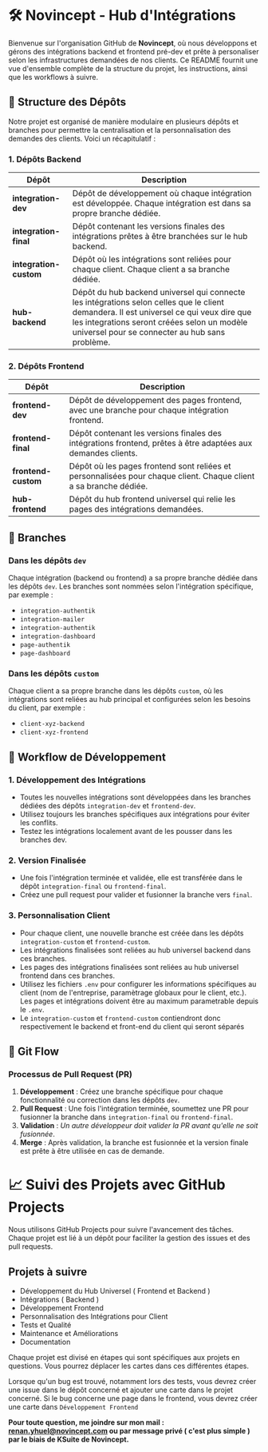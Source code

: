 # 🛠️ Novincept - Hub d'Intégrations

Bienvenue sur l'organisation GitHub de **Novincept**, où nous développons et gérons des intégrations backend et frontend pré-dev et prête à personaliser selon les infrastructures demandées de nos clients. Ce README fournit une vue d'ensemble complète de la structure du projet, les instructions, ainsi que les workflows à suivre.

## 📂 Structure des Dépôts

Notre projet est organisé de manière modulaire en plusieurs dépôts et branches pour permettre la centralisation et la personnalisation des demandes des clients. Voici un récapitulatif :

### 1. **Dépôts Backend**

| Dépôt | Description |
|-------|-------------|
| **integration-dev** | Dépôt de développement où chaque intégration est développée. Chaque intégration est dans sa propre branche dédiée. |
| **integration-final** | Dépôt contenant les versions finales des intégrations prêtes à être branchées sur le hub backend. |
| **integration-custom** | Dépôt où les intégrations sont reliées pour chaque client. Chaque client a sa branche dédiée. |
| **hub-backend** | Dépôt du hub backend universel qui connecte les intégrations selon celles que le client demandera. Il est universel ce qui veux dire que les integrations seront créées selon un modèle universel pour se connecter au hub sans problème.  |

### 2. **Dépôts Frontend**

| Dépôt | Description |
|-------|-------------|
| **frontend-dev** | Dépôt de développement des pages frontend, avec une branche pour chaque intégration frontend. |
| **frontend-final** | Dépôt contenant les versions finales des intégrations frontend, prêtes à être adaptées aux demandes clients. |
| **frontend-custom** | Dépôt où les pages frontend sont reliées et personnalisées pour chaque client. Chaque client a sa branche dédiée. |
| **hub-frontend** | Dépôt du hub frontend universel qui relie les pages des intégrations demandées.|

## 🌲 Branches

### Dans les dépôts `dev`
Chaque intégration (backend ou frontend) a sa propre branche dédiée dans les dépôts `dev`. Les branches sont nommées selon l'intégration spécifique, par exemple :
- `integration-authentik`
- `integration-mailer`
- `integration-authentik`
- `integration-dashboard`
- `page-authentik`
- `page-dashboard`

### Dans les dépôts `custom`
Chaque client a sa propre branche dans les dépôts `custom`, où les intégrations sont reliées au hub principal et configurées selon les besoins du client, par exemple :
- `client-xyz-backend`
- `client-xyz-frontend`

## 🚀 Workflow de Développement

### 1. **Développement des Intégrations**
- Toutes les nouvelles intégrations sont développées dans les branches dédiées des dépôts `integration-dev` et `frontend-dev`.
- Utilisez toujours les branches spécifiques aux intégrations pour éviter les conflits.
- Testez les intégrations localement avant de les pousser dans les branches dev.

### 2. **Version Finalisée**
- Une fois l'intégration terminée et validée, elle est transférée dans le dépôt `integration-final` ou `frontend-final`.
- Créez une pull request pour valider et fusionner la branche vers `final`.

### 3. **Personnalisation Client**
- Pour chaque client, une nouvelle branche est créée dans les dépôts `integration-custom` et `frontend-custom`.
- Les intégrations finalisées sont reliées au hub universel backend dans ces branches.
- Les pages des intégrations finalisées sont reliées au hub universel frontend dans ces branches.
- Utilisez les fichiers `.env` pour configurer les informations spécifiques au client (nom de l'entreprise, paramètrage globaux pour le client, etc.). Les pages et intégrations doivent être au maximum parametrable depuis le `.env`.
- Le `integration-custom` et `frontend-custom` contiendront donc respectivement le backend et front-end du client qui seront séparés

## 🔄 Git Flow

### Processus de Pull Request (PR)
1. **Développement** : Créez une branche spécifique pour chaque fonctionnalité ou correction dans les dépôts `dev`.
2. **Pull Request** : Une fois l'intégration terminée, soumettez une PR pour fusionner la branche dans `integration-final` ou `frontend-final`.
3. **Validation** : *Un autre développeur doit valider la PR avant qu'elle ne soit fusionnée*.
4. **Merge** : Après validation, la branche est fusionnée et la version finale est prête à être utilisée en cas de demande.

# 📈 Suivi des Projets avec GitHub Projects

Nous utilisons GitHub Projects pour suivre l'avancement des tâches. Chaque projet est lié à un dépôt pour faciliter la gestion des issues et des pull requests.

## Projets à suivre
- Développement du Hub Universel ( Frontend et Backend )
- Intégrations ( Backend )
- Développement Frontend
- Personnalisation des Intégrations pour Client
- Tests et Qualité
- Maintenance et Améliorations
- Documentation

Chaque projet est divisé en étapes qui sont spécifiques aux projets en questions. Vous pourrez déplacer les cartes dans ces différentes étapes.

Lorsque qu'un bug est trouvé, notamment lors des tests, vous devrez créer une issue dans le dépôt concerné et ajouter une carte dans le projet concerné. Si le bug concerne une page dans le frontend, vous devrez créer une carte dans `Développement Frontend`


**Pour toute question, me joindre sur mon mail : renan.yhuel@novincept.com ou par message privé ( c'est plus simple ) par le biais de KSuite de Novincept.**
